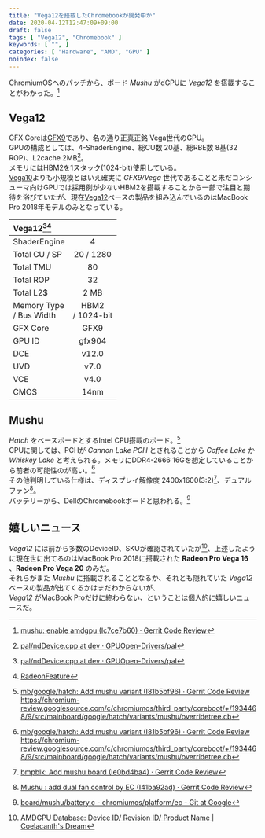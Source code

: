 ```yaml
---
title: "Vega12を搭載したChromebookが開発中か"
date: 2020-04-12T12:47:09+09:00
draft: false
tags: [ "Vega12", "Chromebook" ]
keywords: [ "", ]
categories: [ "Hardware", "AMD", "GPU" ]
noindex: false
---
```


ChromiumOSへのパッチから、ボード *Mushu* がdGPUに *Vega12* を搭載することがわかった。[^4]  

[^4]: [mushu: enable amdgpu (Ic7ce7b60) · Gerrit Code Review](https://chromium-review.googlesource.com/c/chromiumos/overlays/board-overlays/+/2117044)

## Vega12
GFX Coreは[GFX9](/tags/gfx9)であり、名の通り正真正銘 Vega世代のGPU。  
GPUの構成としては、4-ShaderEngine、総CU数 20基、総RBE数 8基(32 ROP)、L2cache 2MB[^1]。  
メモリにはHBM2を1スタック(1024-bit)使用している。  
[Vega10](/tags/vega10)よりも小規模とはいえ確実に *GFX9/Vega* 世代であることと未だコンシューマ向けGPUでは採用例が少ないHBM2を搭載することから一部で注目と期待を浴びていたが、現在[Vega12](/tags/vega12)ベースの製品を組み込んでいるのはMacBook Pro 2018年モデルのみとなっている。  

| Vega12[^1][^2] | |
| :--- | :---: |
| ShaderEngine | 4 |
| Total CU / SP | 20 / 1280 |
| Total TMU | 80 |
| Total ROP | 32 |
| Total L2$ | 2 MB |
| Memory Type<br>/ Bus Width | HBM2<br>/ 1024-bit |
| GFX Core | GFX9 |
| GPU ID | gfx904 |
| DCE | v12.0 |
| UVD | v7.0 |
| VCE | v4.0 |
| CMOS | 14nm |

[^1]: [pal/ndDevice.cpp at dev · GPUOpen-Drivers/pal](https://github.com/GPUOpen-Drivers/pal/blob/dev/src/core/os/nullDevice/ndDevice.cpp#L854)
[^2]: [RadeonFeature](https://www.x.org/wiki/RadeonFeature/)

## Mushu
*Hatch* をベースボードとするIntel CPU搭載のボード。[^3]  
CPUに関しては、PCHが *Cannon Lake PCH* とされることから *Coffee Lake* か *Whiskey Lake* と考えられる。メモリにDDR4-2666 16Gを想定していることから前者の可能性のが高い。[^5]  
その他判明している仕様は、ディスプレイ解像度 2400x1600(3:2)[^9]、デュアルファン[^6]。  
バッテリーから、DellのChromebookボードと思われる。[^7]  

[^3]: [mb/google/hatch: Add mushu variant (I81b5bf96) · Gerrit Code Review](https://chromium-review.googlesource.com/c/chromiumos/third_party/coreboot/+/1934468)<br><https://chromium-review.googlesource.com/c/chromiumos/third_party/coreboot/+/1934468/9/src/mainboard/google/hatch/variants/mushu/overridetree.cb>
[^9]: [bmpblk: Add mushu board (Ie0bd4ba4) · Gerrit Code Review](https://chromium-review.googlesource.com/c/chromiumos/platform/bmpblk/+/1986097)
[^5]: [mb/google/hatch: Add mushu variant (I81b5bf96) · Gerrit Code Review](https://chromium-review.googlesource.com/c/chromiumos/third_party/coreboot/+/1934468)<br><https://chromium-review.googlesource.com/c/chromiumos/third_party/coreboot/+/1934468/9/src/mainboard/google/hatch/variants/mushu/overridetree.cb>
[^6]: [Mushu : add dual fan control by EC (I41ba92ad) · Gerrit Code Review](https://chromium-review.googlesource.com/c/chromiumos/platform/ec/+/2073740)
[^7]: [board/mushu/battery.c - chromiumos/platform/ec - Git at Google](https://chromium.googlesource.com/chromiumos/platform/ec/+/refs/heads/master/board/mushu/battery.c#35)

## 嬉しいニュース
*Vega12* には前から多数のDeviceID、SKUが確認されていたが[^8]、上述したように現在世に出てるのはMacBook Pro 2018に搭載された **Radeon Pro Vega 16** 、**Radeon Pro Vega 20** のみだ。  
それらがまた *Mushu* に搭載されることとなるか、それとも隠れていた *Vega12* ベースの製品が出てくるかはまだわからないが、  
*Vega12* がMacBook Proだけに終わらない、ということは個人的に嬉しいニュースだ。

[^8]: [AMDGPU Database: Device ID/ Revision ID/ Product Name | Coelacanth's Dream](/posts/2019/12/30/did-rid-product-matome-p2/#vega12-gfx904)

